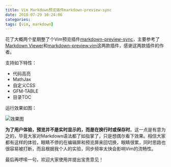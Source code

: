 ```yaml
---
title: Vim Markdown预览插件markdown-preview-sync
date: 2018-07-29 10:24:06
categories:
tags: [vim, markdown]
---
```


花了大概两个星期整了个Vim预览插件[markdown-preview-sync](https://github.com/naosense/markdown-preview-sync)，主要参考了[Markdown Viewer](https://chrome.google.com/webstore/detail/markdown-viewer/ckkdlimhmcjmikdlpkmbgfkaikojcbjk)和[markdown-preview.vim](https://github.com/iamcco/markdown-preview.vim)这两款插件，感谢这两款插件的作者。

支持如下特性：

- 代码高亮
- MathJax
- 自定义CSS
- GFM-TABLE
- 目录TOC

运行效果如图：

<!--more-->

![效果图](https://wocanmei-hexo.nos-eastchina1.126.net/markdown-preview-sync/mpsync-snapshot.png)

**为了用户体验，预览并不是实时显示的，而是在换行时或保存时**。这一点是有意为之的，毕竟大家对Markdown语法都了如指掌了，只是想偶尔看下效果。相信大家都有这样的体验，眼睛不停的在编辑屏和预览屏来回切换，眼睛很累，同时思路也很容易被打断，而且根据我个人的实验，同步频率太快会影响Vim的流畅性。

最后再啰嗦一句，欢迎大家使用并提出宝贵意见！
